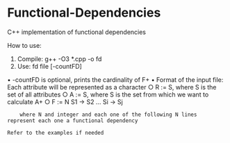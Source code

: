# Functional-Dependencies
C++ implementation of functional dependencies

How to use:
1. Compile: g++ -O3 *.cpp -o fd
2. Use: fd file [-countFD]

• -countFD is optional, prints the cardinality of F+
• Format of the input file:
    Each attribute will be represented as a character
    ○ R := S, where S is the set of all attributes
    ○ A := S, where S is the set from which we want to calculate A+
    ○ F := N
        S1 -> S2
        ...
        Si -> Sj

        where N and integer and each one of the following N lines represent each one a functional dependency

    Refer to the examples if needed